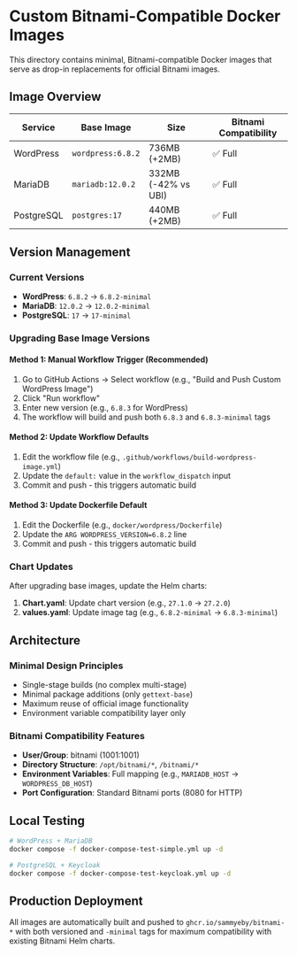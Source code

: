 # Custom Bitnami-Compatible Docker Images

This directory contains minimal, Bitnami-compatible Docker images that serve as drop-in replacements for official Bitnami images.

## Image Overview

| Service    | Base Image        | Size                | Bitnami Compatibility |
| ---------- | ----------------- | ------------------- | --------------------- |
| WordPress  | `wordpress:6.8.2` | 736MB (+2MB)        | ✅ Full               |
| MariaDB    | `mariadb:12.0.2`  | 332MB (-42% vs UBI) | ✅ Full               |
| PostgreSQL | `postgres:17`     | 440MB (+2MB)        | ✅ Full               |

## Version Management

### Current Versions

- **WordPress**: `6.8.2` → `6.8.2-minimal`
- **MariaDB**: `12.0.2` → `12.0.2-minimal`
- **PostgreSQL**: `17` → `17-minimal`

### Upgrading Base Image Versions

#### Method 1: Manual Workflow Trigger (Recommended)

1. Go to GitHub Actions → Select workflow (e.g., "Build and Push Custom WordPress Image")
2. Click "Run workflow"
3. Enter new version (e.g., `6.8.3` for WordPress)
4. The workflow will build and push both `6.8.3` and `6.8.3-minimal` tags

#### Method 2: Update Workflow Defaults

1. Edit the workflow file (e.g., `.github/workflows/build-wordpress-image.yml`)
2. Update the `default:` value in the `workflow_dispatch` input
3. Commit and push - this triggers automatic build

#### Method 3: Update Dockerfile Default

1. Edit the Dockerfile (e.g., `docker/wordpress/Dockerfile`)
2. Update the `ARG WORDPRESS_VERSION=6.8.2` line
3. Commit and push - this triggers automatic build

### Chart Updates

After upgrading base images, update the Helm charts:

1. **Chart.yaml**: Update chart version (e.g., `27.1.0` → `27.2.0`)
2. **values.yaml**: Update image tag (e.g., `6.8.2-minimal` → `6.8.3-minimal`)

## Architecture

### Minimal Design Principles

- Single-stage builds (no complex multi-stage)
- Minimal package additions (only `gettext-base`)
- Maximum reuse of official image functionality
- Environment variable compatibility layer only

### Bitnami Compatibility Features

- **User/Group**: bitnami (1001:1001)
- **Directory Structure**: `/opt/bitnami/*`, `/bitnami/*`
- **Environment Variables**: Full mapping (e.g., `MARIADB_HOST` → `WORDPRESS_DB_HOST`)
- **Port Configuration**: Standard Bitnami ports (8080 for HTTP)

## Local Testing

```bash
# WordPress + MariaDB
docker compose -f docker-compose-test-simple.yml up -d

# PostgreSQL + Keycloak
docker compose -f docker-compose-test-keycloak.yml up -d
```

## Production Deployment

All images are automatically built and pushed to `ghcr.io/sammyeby/bitnami-*` with both versioned and `-minimal` tags for maximum compatibility with existing Bitnami Helm charts.

